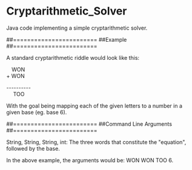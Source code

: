 # Cryptarithmetic_Solver
Java code implementing a simple cryptarithmetic solver.

##========================
##Example
##========================

A standard cryptarithmetic riddle would look like this:
  
&emsp;WON  
\+ WON

\----------  
&emsp; TOO
  
With the goal being mapping each of the given letters to a number in a given base (eg. base 6).

##========================
##Command Line Arguments
##========================

String, String, String, int: The three words that constitute the "equation", followed by the base.

In the above example, the arguments would be: WON WON TOO 6.
